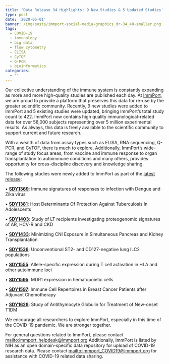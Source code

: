 ```yaml
---
title: 'Data Release 34 Highlights: 9 New Studies & 5 Updated Studies'
type: post
date: '2020-05-01'
banner: /img/posts/immport-social-media-graphics_dr-34_40-smaller.png
tags:
  - COVID-19
  - immunology
  - big data
  - flow cytometry
  - ELISA
  - CyTOF
  - Q-PCR
  - bioinformatics
categories:
  - ''
---
```

Our collective understanding of the immune system is constantly expanding as more and more high-quality studies are published each day. At [ImmPort](https://www.immport.org/shared/home), we are proud to provide a platform that preserves this data for re-use by the greater scientific community. Recently, 9 new studies were added to ImmPort and 5 existing studies were updated, bringing ImmPort’s total study count to 422. ImmPort now contains high quality immunological-related data for over 58,000 subjects representing over 5 million experimental results. As always, this data is freely available to the scientific community to support current and future research.

With a wealth of data from assay types such as ELISA, RNA sequencing, Q-PCR, and CyTOF, there is much to explore. Additionally, ImmPort’s wide-range of study focus areas, from vaccine and immune response to organ transplantation to autoimmune conditions and many others, provides opportunity for cross-discipline discovery and knowledge sharing.

The following studies were newly added to ImmPort as part of the [latest release](https://www.immport.org/shared/releaseNotes?version=DR34):

•	[**SDY1369**](https://www.immport.org/shared/study/SDY1369): Immune signatures of responses to infection with Dengue and Zika virus

•	[**SDY1381**](https://www.immport.org/shared/study/SDY1381): Host Determinants Of Protection Against Tuberculosis In Adolescents

•	[**SDY1403**](https://www.immport.org/shared/study/SDY1403): Study of LT recipients investigating proteogenomic signatures of AR, HCV-R and CKD

•	[**SDY1433**](https://www.immport.org/shared/study/SDY1433): Minimizing CNI Exposure in Simultaneous Pancreas and Kidney Transplantation

•	[**SDY1536**](https://www.immport.org/shared/study/SDY1536): Unconventional ST2- and CD127-negative lung ILC2 populations

•	[**SDY1555**](https://www.immport.org/shared/study/SDY1555): Allele-specific expression during T cell activation in HLA and other autoimmune loci

•	[**SDY1595**](https://www.immport.org/shared/study/SDY1595): MDR1 expression in hematopoietic cells

•	[**SDY1597**](https://www.immport.org/shared/study/SDY1597): Immune Cell Repertoires in Breast Cancer Patients after Adjuvant Chemotherapy

•	[**SDY1628**](https://www.immport.org/shared/study/SDY1628): Study of Antithymocyte Globulin for Treatment of New-onset T1DM

We encourage all researchers to explore ImmPort, especially in this time of the COVID-19 pandemic. We are stronger together. 

For general questions related to ImmPort, please contact <mailto:immport_helpdesk@immport.org> Additionally, ImmPort is listed by NIH as an open domain-specific data repository for upload of COVID-19 research data. Please contact <mailto:immport_COVID19@immport.org> for assistance with COVID-19 related data sharing.
